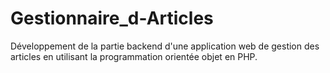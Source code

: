 # Gestionnaire_d-Articles
Développement de la partie backend d'une application web de gestion des articles en utilisant la programmation orientée objet en PHP.
